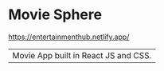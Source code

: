 # Movie Sphere
https://entertainmenthub.netlify.app/
<table>
<tr>
<td>
  Movie App built in React JS and CSS.
</td>
</tr>
</table>



